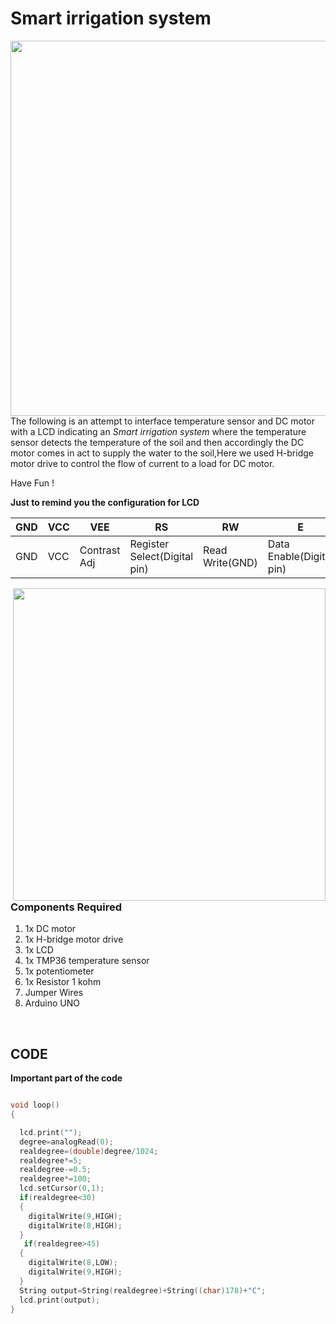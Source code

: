 
<h1>Smart irrigation system</h1>

<div>
    <img width=600 align=right src="https://github.com/Curovearth/Dive-into-Electronics/blob/main/Intermediate%202/08-Smart%20irrigation%20system/water%20system.gif">
    <p>The following is an attempt to interface temperature sensor and DC motor with a LCD indicating an <i>Smart irrigation system</i> where the temperature sensor detects the temperature of the soil and then accordingly the DC motor comes in act to supply the water to the soil,Here we used H-bridge motor drive  to control the flow of current to a load for DC motor.<br>
  
   Have Fun !
  
  
  
  </p>
    
  
  
  
  
  
  <b>Just to remind you the configuration for LCD</b>
   
| GND | VCC | VEE | RS | RW | E | D0 | D1 | D2 | D3 | D4 | D5 | D6 | D7 | LED+ | LED- | 
| --- | --- | --- | --- | --- | --- | --- | --- | --- | --- | --- | --- | --- | --- | --- | --- | 
| GND | VCC | Contrast Adj | Register Select(Digital pin) | Read Write(GND) | Data Enable(Digital pin) | D0 | D1 | D2 | D3 | D4(Digital Pin) | D5(Digital Pin) | D6(Digital Pin) | D7(Digital Pin) | LED+ | LED-(Use a Resistor) | 
    
  <img width=500 align=right src="https://github.com/Curovearth/Dive-into-Electronics/blob/main/Intermediate%202/08-Smart%20irrigation%20system/connections.png">  
  <h3>Components Required</h3>
  <ol>
    <li>1x DC motor</li>
    <li>1x H-bridge motor drive</li>
    <li>1x LCD</li>
    <li>1x TMP36 temperature sensor</li>
    <li>1x potentiometer</li>
    <li>1x Resistor 1 kohm</li>
    <li>Jumper Wires</li>
    <li>Arduino UNO</li>
  </ol>
    
</div><br>
  
<h2>CODE</h2>

<b>Important part of the code</b>

```C++

void loop()
{

  lcd.print("");
  degree=analogRead(0);
  realdegree=(double)degree/1024;
  realdegree*=5;
  realdegree-=0.5;
  realdegree*=100;
  lcd.setCursor(0,1);
  if(realdegree<30)
  {
    digitalWrite(9,HIGH);
    digitalWrite(8,HIGH);
  }
   if(realdegree>45)
  {
    digitalWrite(8,LOW);
    digitalWrite(9,HIGH);
  }
  String output=String(realdegree)+String((char)178)+"C";
  lcd.print(output);
}

```


